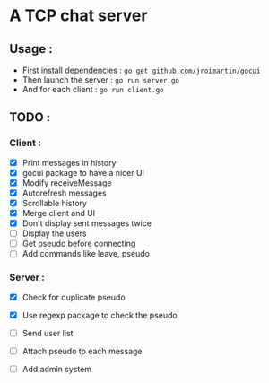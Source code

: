 # A TCP chat server

## Usage :

- First install dependencies :
     `go get github.com/jroimartin/gocui`
- Then launch the server :
    `go run server.go`                                                                         
- And for each client : 
    `go run client.go`


## TODO :
### Client :
- [x] Print messages in history
- [x] gocui package to have a nicer UI
- [x] Modify receiveMessage
- [x] Autorefresh messages
- [x] Scrollable history
- [x] Merge client and UI
- [x] Don't display sent messages twice
- [ ] Display the users
- [ ] Get pseudo before connecting
- [ ] Add commands like leave, pseudo

### Server : 
- [x] Check for duplicate pseudo
- [x] Use regexp package to check the pseudo
- [ ] Send user list
- [ ] Attach pseudo to each message
- [ ] Add admin system

